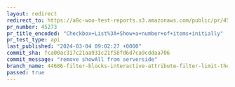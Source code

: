 ```yaml
---
layout: redirect
redirect_to: https://a8c-woo-test-reports.s3.amazonaws.com/public/pr/45273/api/index.html
pr_number: 45273
pr_title_encoded: "Checkbox+List%3A+Show+a+number+of+items+initially"
pr_test_type: api
last_published: "2024-03-04 09:02:27 +0000"
commit_sha: fca00ac317c21aa931c21f58fd6d7ca9cddaa706
commit_message: "remove showAll from serverside"
branch_name: 44686-filter-blocks-interactive-attribute-filter-limit-the-number-of-checkbox-lists-item-to-show-initially
passed: true
---
```


